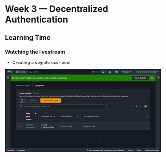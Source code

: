 # Week 3 — Decentralized Authentication
## Learning Time
### Watching the livestream

* Creating a  cognito user pool

![](assets/week3/created_pool.png)

